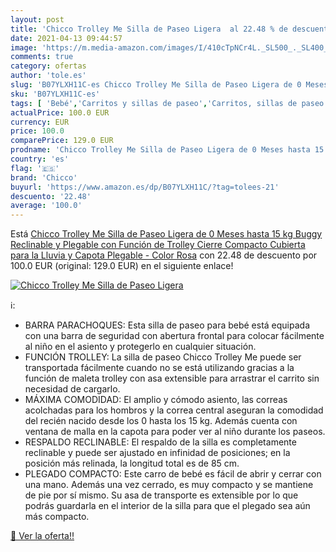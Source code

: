 ```yaml
---
layout: post
title: 'Chicco Trolley Me Silla de Paseo Ligera  al 22.48 % de descuento'
date: 2021-04-13 09:44:57
image: 'https://m.media-amazon.com/images/I/410cTpNCr4L._SL500_._SL400_.jpg'
comments: true
category: ofertas
author: 'tole.es'
slug: 'B07YLXH11C-es Chicco Trolley Me Silla de Paseo Ligera de 0 Meses hasta...'
sku: 'B07YLXH11C-es'
tags: [ 'Bebé','Carritos y sillas de paseo','Carritos, sillas de paseo y accesorios','Sillas de paseo ligeras','chicco', ]
actualPrice: 100.0 EUR
currency: EUR
price: 100.0
comparePrice: 129.0 EUR
prodname: 'Chicco Trolley Me Silla de Paseo Ligera de 0 Meses hasta 15 kg  Buggy Reclinable y Plegable con Función de Trolley  Cierre Compacto  Cubierta para la Lluvia y Capota Plegable - Color Rosa'
country: 'es'
flag: '🇪🇸'
brand: 'Chicco'
buyurl: 'https://www.amazon.es/dp/B07YLXH11C/?tag=tolees-21'
descuento: '22.48'
average: '100.0'
---
```


Está [Chicco Trolley Me Silla de Paseo Ligera de 0 Meses hasta 15 kg  Buggy Reclinable y Plegable con Función de Trolley  Cierre Compacto  Cubierta para la Lluvia y Capota Plegable - Color Rosa](https://www.amazon.es/dp/B07YLXH11C/?tag=tolees-21) con 22.48 de descuento por 100.0 EUR (original: 129.0 EUR) en el siguiente enlace!

[![Chicco Trolley Me Silla de Paseo Ligera ](https://m.media-amazon.com/images/I/410cTpNCr4L._SL500_._SL400_.jpg)](https://www.amazon.es/dp/B07YLXH11C/?tag=tolees-21)

ℹ️:

- BARRA PARACHOQUES: Esta silla de paseo para bebé está equipada con una barra de seguridad con abertura frontal para colocar fácilmente al niño en el asiento y protegerlo en cualquier situación.
- FUNCIÓN TROLLEY: La silla de paseo Chicco Trolley Me puede ser transportada fácilmente cuando no se está utilizando gracias a la función de maleta trolley con asa extensible para arrastrar el carrito sin necesidad de cargarlo.
- MÁXIMA COMODIDAD: El amplio y cómodo asiento, las correas acolchadas para los hombros y la correa central aseguran la comodidad del recién nacido desde los 0 hasta los 15 kg. Además cuenta con ventana de malla en la capota para poder ver al niño durante los paseos.
- RESPALDO RECLINABLE: El respaldo de la silla es completamente reclinable y puede ser ajustado en infinidad de posiciones; en la posición más relinada, la longitud total es de 85 cm.
- PLEGADO COMPACTO: Este carro de bebé es fácil de abrir y cerrar con una mano. Además una vez cerrado, es muy compacto y se mantiene de pie por sí mismo. Su asa de transporte es extensible por lo que podrás guardarla en el interior de la silla para que el plegado sea aún más compacto.

[🛒 Ver la oferta!!](https://www.amazon.es/dp/B07YLXH11C/?tag=tolees-21)
